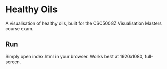 # Healthy Oils

A visualisation of healthy oils, built for the CSC5008Z Visualisation Masters course exam.

## Run

Simply open index.html in your browser. Works best at 1920x1080, full-screen.

